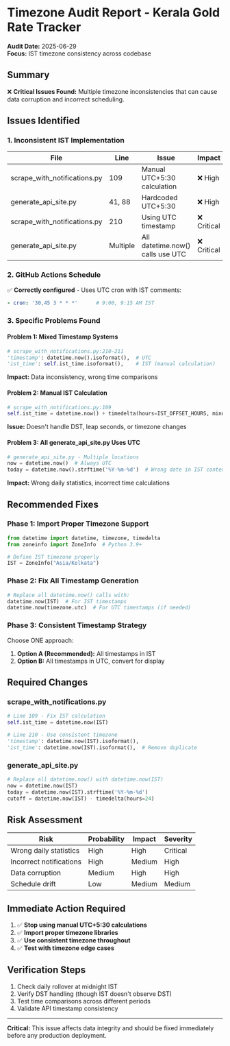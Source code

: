 # Timezone Audit Report - Kerala Gold Rate Tracker

**Audit Date:** 2025-06-29  
**Focus:** IST timezone consistency across codebase

## Summary

❌ **Critical Issues Found:** Multiple timezone inconsistencies that can cause data corruption and incorrect scheduling.

## Issues Identified

### 1. Inconsistent IST Implementation

| File | Line | Issue | Impact |
|------|------|-------|---------|
| scrape_with_notifications.py | 109 | Manual UTC+5:30 calculation | ❌ High |
| generate_api_site.py | 41, 88 | Hardcoded UTC+5:30 | ❌ High |
| scrape_with_notifications.py | 210 | Using UTC timestamp | ❌ Critical |
| generate_api_site.py | Multiple | All datetime.now() calls use UTC | ❌ Critical |

### 2. GitHub Actions Schedule

✅ **Correctly configured** - Uses UTC cron with IST comments:
```yaml
- cron: '30,45 3 * * *'      # 9:00, 9:15 AM IST
```

### 3. Specific Problems Found

#### Problem 1: Mixed Timestamp Systems
```python
# scrape_with_notifications.py:210-211
'timestamp': datetime.now().isoformat(),  # UTC
'ist_time': self.ist_time.isoformat(),    # IST (manual calculation)
```
**Impact:** Data inconsistency, wrong time comparisons

#### Problem 2: Manual IST Calculation
```python
# scrape_with_notifications.py:109
self.ist_time = datetime.now() + timedelta(hours=IST_OFFSET_HOURS, minutes=IST_OFFSET_MINUTES)
```
**Issue:** Doesn't handle DST, leap seconds, or timezone changes

#### Problem 3: All generate_api_site.py Uses UTC
```python
# generate_api_site.py - Multiple locations
now = datetime.now()  # Always UTC
today = datetime.now().strftime('%Y-%m-%d')  # Wrong date in IST context
```
**Impact:** Wrong daily statistics, incorrect time calculations

## Recommended Fixes

### Phase 1: Import Proper Timezone Support
```python
from datetime import datetime, timezone, timedelta
from zoneinfo import ZoneInfo  # Python 3.9+

# Define IST timezone properly
IST = ZoneInfo("Asia/Kolkata")
```

### Phase 2: Fix All Timestamp Generation
```python
# Replace all datetime.now() calls with:
datetime.now(IST)  # For IST timestamps
datetime.now(timezone.utc)  # For UTC timestamps (if needed)
```

### Phase 3: Consistent Timestamp Strategy
Choose ONE approach:
1. **Option A (Recommended):** All timestamps in IST
2. **Option B:** All timestamps in UTC, convert for display

## Required Changes

### scrape_with_notifications.py
```python
# Line 109 - Fix IST calculation
self.ist_time = datetime.now(IST)

# Line 210 - Use consistent timezone
'timestamp': datetime.now(IST).isoformat(),
'ist_time': datetime.now(IST).isoformat(),  # Remove duplicate
```

### generate_api_site.py
```python
# Replace all datetime.now() with datetime.now(IST)
now = datetime.now(IST)
today = datetime.now(IST).strftime('%Y-%m-%d')
cutoff = datetime.now(IST) - timedelta(hours=24)
```

## Risk Assessment

| Risk | Probability | Impact | Severity |
|------|-------------|--------|----------|
| Wrong daily statistics | High | High | Critical |
| Incorrect notifications | High | Medium | High |
| Data corruption | Medium | High | High |
| Schedule drift | Low | Medium | Medium |

## Immediate Action Required

1. ✅ **Stop using manual UTC+5:30 calculations**
2. ✅ **Import proper timezone libraries**
3. ✅ **Use consistent timezone throughout**
4. ✅ **Test with timezone edge cases**

## Verification Steps

1. Check daily rollover at midnight IST
2. Verify DST handling (though IST doesn't observe DST)
3. Test time comparisons across different periods
4. Validate API timestamp consistency

---

**Critical:** This issue affects data integrity and should be fixed immediately before any production deployment.